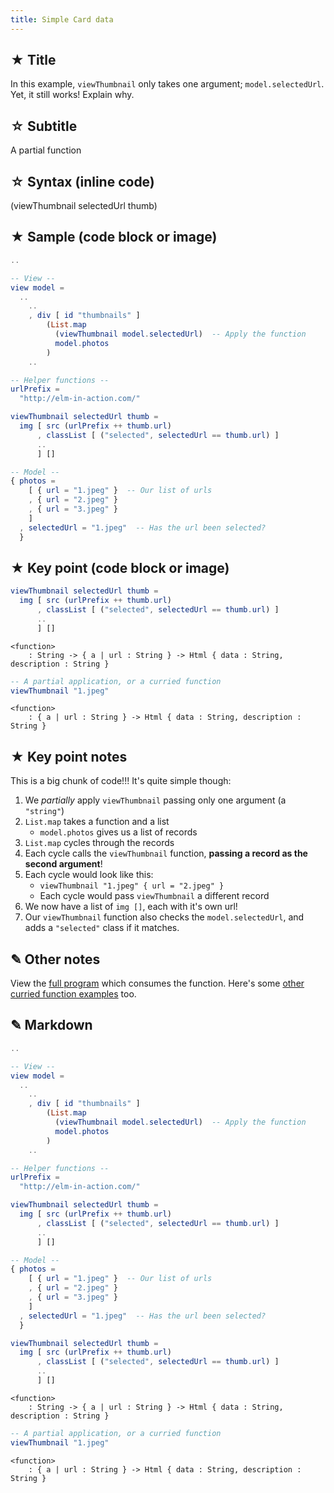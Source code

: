 ```yaml
---
title: Simple Card data
---
```



## ★ Title

In this example, `viewThumbnail` only takes one argument; `model.selectedUrl`. Yet, it still works! Explain why.


## ☆ Subtitle

A partial function


## ☆ Syntax (inline code)

(viewThumbnail selectedUrl thumb)


## ★ Sample (code block or image)

```elm
..

-- View --
view model =
  ..
    ..
    , div [ id "thumbnails" ]
        (List.map
          (viewThumbnail model.selectedUrl)  -- Apply the function
          model.photos
        )
    ..

-- Helper functions --
urlPrefix =
  "http://elm-in-action.com/"

viewThumbnail selectedUrl thumb =
  img [ src (urlPrefix ++ thumb.url)
      , classList [ ("selected", selectedUrl == thumb.url) ]
      ..
      ] []

-- Model --
{ photos =
    [ { url = "1.jpeg" }  -- Our list of urls
    , { url = "2.jpeg" }
    , { url = "3.jpeg" }
    ]
  , selectedUrl = "1.jpeg"  -- Has the url been selected?
  }
```


## ★ Key point (code block or image)

```elm
viewThumbnail selectedUrl thumb =
  img [ src (urlPrefix ++ thumb.url)
      , classList [ ("selected", selectedUrl == thumb.url) ]
      ..
      ] []
```
```terminal
<function>
    : String -> { a | url : String } -> Html { data : String, description : String }
```
```elm
-- A partial application, or a curried function
viewThumbnail "1.jpeg"
```
```terminal
<function>
    : { a | url : String } -> Html { data : String, description : String }
```


## ★ Key point notes

This is a big chunk of code!!! It's quite simple though:

1. We _partially_ apply `viewThumbnail` passing only one argument (a `"string"`)
2. `List.map` takes a function and a list
    - `model.photos` gives us a list of records
3. `List.map` cycles through the records
4. Each cycle calls the `viewThumbnail` function, **passing a record as the second argument**!
5. Each cycle would look like this:
    - `viewThumbnail "1.jpeg" { url = "2.jpeg" }`
    - Each cycle would pass `viewThumbnail` a different record
6. We now have a list of `img []`, each with it's own url!
7. Our `viewThumbnail` function also checks the `model.selectedUrl`, and adds a `"selected"` class if it matches.



## ✎ Other notes

View the [full program](https://ellie-app.com/q4j6ps87Cj5a1) which consumes the function. Here's some [other curried function examples](https://www.codingexercises.com/guides/quickstart-elm-part-7) too.


## ✎ Markdown

```elm
..

-- View --
view model =
  ..
    ..
    , div [ id "thumbnails" ]
        (List.map
          (viewThumbnail model.selectedUrl)  -- Apply the function
          model.photos
        )
    ..

-- Helper functions --
urlPrefix =
  "http://elm-in-action.com/"

viewThumbnail selectedUrl thumb =
  img [ src (urlPrefix ++ thumb.url)
      , classList [ ("selected", selectedUrl == thumb.url) ]
      ..
      ] []

-- Model --
{ photos =
    [ { url = "1.jpeg" }  -- Our list of urls
    , { url = "2.jpeg" }
    , { url = "3.jpeg" }
    ]
  , selectedUrl = "1.jpeg"  -- Has the url been selected?
  }
```

```elm
viewThumbnail selectedUrl thumb =
  img [ src (urlPrefix ++ thumb.url)
      , classList [ ("selected", selectedUrl == thumb.url) ]
      ..
      ] []
```
```terminal
<function>
    : String -> { a | url : String } -> Html { data : String, description : String }
```
```elm
-- A partial application, or a curried function
viewThumbnail "1.jpeg"
```
```terminal
<function>
    : { a | url : String } -> Html { data : String, description : String }
```
